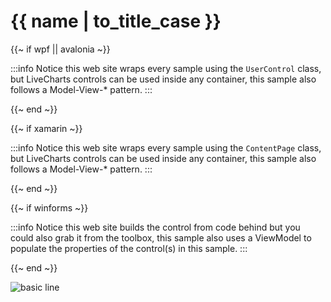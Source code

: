 # {{ name | to_title_case }}

{{~ if wpf || avalonia ~}}

:::info
Notice this web site wraps every sample using the `UserControl` class, but LiveCharts controls can be used inside any container, 
this sample also follows a Model-View-* pattern.
:::

{{~ end ~}}

{{~ if xamarin ~}}

:::info
Notice this web site wraps every sample using the `ContentPage` class, but LiveCharts controls can be used inside any container, 
this sample also follows a Model-View-* pattern.
:::

{{~ end ~}}

{{~ if winforms ~}}

:::info
Notice this web site builds the control from code behind but you could also grab it from the toolbox,
this sample also uses a ViewModel to populate the properties of the control(s) in this sample.
:::

{{~ end ~}}

<div class="text-center">
    <img src="{{ assets_url }}/docs/{{ unique_name }}/result.gif" alt="basic line" />
</div>
